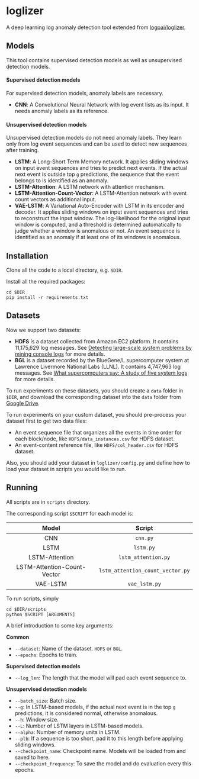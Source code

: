 # loglizer

A deep learning log anomaly detection tool extended from [logpai/loglizer](https://github.com/logpai/loglizer).



## Models

This tool contains supervised detection models as well as unsupervised detection models.

#### Supervised detection models

For supervised detection models, anomaly labels are necessary.

- **CNN**: A Convolutional Neural Network with log event lists as its input. It needs anomaly labels as its reference.

#### Unsupervised detection models

Unsupervised detection models do not need anomaly labels. They learn only from log event sequences and can be used to detect new sequences after training.

- **LSTM**: A Long-Short Term Memory network. It applies sliding windows on input event sequences and tries to predict next events. If the actual next event is outside top `g` predictions, the sequence that the event belongs to is identified as an anomaly.
- **LSTM-Attention**: A LSTM network with attention mechanism.
- **LSTM-Attention-Count-Vector**: A LSTM-Attention network with event count vectors as additional input.
- **VAE-LSTM**: A Variational Auto-Encoder with LSTM in its encoder and decoder. It applies sliding windows on input event sequences and tries to reconstruct the input window. The log-likelihood for the original input window is computed, and a threshold is determined automatically to judge whether a window is anomalous or not. An event sequence is identified as an anomaly if at least one of its windows is anomalous.



## Installation

Clone all the code to a local directory, e.g. `$DIR`.

Install all the required packages:

```
cd $DIR
pip install -r requirements.txt
```



## Datasets

Now we support two datasets:

- **HDFS** is a dataset collected from Amazon EC2 platform. It contains 11,175,629 log messages. See [Detecting large-scale system problems by mining console logs](https://dl.acm.org/doi/10.1145/1629575.1629587) for more details.
- **BGL** is a dataset recorded by the BlueGene/L supercomputer system at Lawrence Livermore National Labs (LLNL). It contains 4,747,963 log messages. See [What supercomputers say: A study of five system logs](https://ieeexplore.ieee.org/document/4273008) for more details.

To run experiments on these datasets, you should create a `data` folder in `$DIR`, and download the corresponding dataset into the `data` folder from [Google Drive](https://drive.google.com/drive/folders/1tZNJYSpDZ0IpxeF6YciQ-JwRkYm7qs9z?usp=sharing).

To run experiments on your custom dataset, you should pre-process your dataset first to get two data files:

- An event sequence file that organizes all the events in time order for each block/node, like `HDFS/data_instances.csv` for HDFS dataset.
- An event-content reference file, like `HDFS/col_header.csv` for HDFS dataset.

Also, you should add your dataset in `loglizer/config.py` and define how to load your dataset in scripts you would like to run.



## Running

All scripts are in `scripts` directory.

The corresponding script `$SCRIPT` for each model is:

|            Model            |              Script              |
| :-------------------------: | :------------------------------: |
|             CNN             |             `cnn.py`             |
|            LSTM             |            `lstm.py`             |
|       LSTM-Attention        |       `lstm_attention.py`        |
| LSTM-Attention-Count-Vector | `lstm_attention_count_vector.py` |
|          VAE-LSTM           |          `vae_lstm.py`           |

To run scripts, simply

```
cd $DIR/scripts
python $SCRIPT [ARGUMENTS]
```

A brief introduction to some key arguments:

**Common**

- `--dataset`: Name of the dataset. `HDFS` or `BGL`.
- `--epochs`: Epochs to train.

**Supervised detection models**

- `--log_len`: The length that the model will pad each event sequence to.

**Unsupervised detection models**

- `--batch_size`: Batch size.
- `--g`: In LSTM-based models, if the actual next event is in the top `g` predictions, it is considered normal, otherwise anomalous.
- `--h`: Window size.
- `--L`: Number of LSTM layers in LSTM-based models.
- `--alpha`: Number of memory units in LSTM.
- `--plb`: If a sequence is too short, pad it to this length before applying sliding windows.
- `--checkpoint_name`: Checkpoint name. Models will be loaded from and saved to here.
- `--checkpoint_frequency`: To save the model and do evaluation every this epochs.

